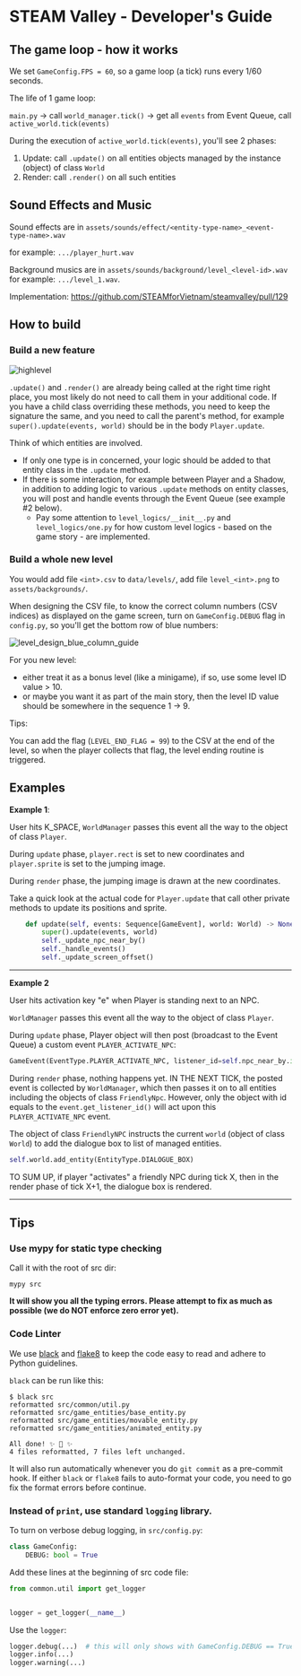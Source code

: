# STEAM Valley - Developer's Guide## The game loop - how it worksWe set `GameConfig.FPS = 60`, so a game loop (a tick) runs every 1/60 seconds.The life of 1 game loop:`main.py`-> call `world_manager.tick()`-> get all `events` from Event Queue, call `active_world.tick(events)`During the execution of `active_world.tick(events)`, you'll see 2 phases:1. Update: call `.update()` on all entities objects managed by the instance (object) of class `World`2. Render: call `.render()` on all such entities## Sound Effects and MusicSound effects are in `assets/sounds/effect/<entity-type-name>_<event-type-name>.wav`for example: `.../player_hurt.wav`Background musics are in `assets/sounds/background/level_<level-id>.wav`for example: `.../level_1.wav`.Implementation: https://github.com/STEAMforVietnam/steamvalley/pull/129## How to build### Build a new feature![highlevel](https://user-images.githubusercontent.com/52057040/178127952-4e80005c-ebe0-4272-9cb4-12a8ec9e1316.jpg)`.update()` and `.render()` are already being called at the right time right place, you most likely do not need to callthem in your additional code. If you have a child class overriding these methods, you need to keep the signature the same,and you need to call the parent's method, for example `super().update(events, world)` should be in the body `Player.update`.Think of which entities are involved.  * If only one type is in concerned, your logic should be added to that entity class in the `.update` method.  * If there is some interaction,  for example between Player and a Shadow, in addition to adding logic to various `.update` methods on entity classes, you will post and handle events through the Event Queue (see example #2 below).    * Pay some attention to `level_logics/__init__.py` and `level_logics/one.py` for how custom level logics - based on the game story - are implemented.### Build a whole new levelYou would add file `<int>.csv` to `data/levels/`, add file `level_<int>.png` to `assets/backgrounds/`.When designing the CSV file, to know the correct column numbers (CSV indices) as displayed on the game screen,turn on `GameConfig.DEBUG` flag in `config.py`, so you'll get the bottom row of blue numbers:![level_design_blue_column_guide](https://user-images.githubusercontent.com/52057040/181862497-81ebb970-d989-49dd-a9eb-7b1c31d8b19c.png)For you new level:* either treat it as a bonus level (like a minigame), if so, use some level ID value > 10.* or maybe you want it as part of the main story, then the level ID value should be somewhere in the sequence 1 -> 9.Tips:You can add the flag (`LEVEL_END_FLAG = 99`) to the CSV at the end of the level, so when the player collects that flag,the level ending routine is triggered.## Examples**Example 1**:User hits K_SPACE, `WorldManager` passes this event all the way to the object of class `Player`.During `update` phase, `player.rect` is set to new coordinates and `player.sprite` is set to the jumping image.During `render` phase, the jumping image is drawn at the new coordinates.Take a quick look at the actual code for `Player.update` that call other private methods to update its positions and sprite.```python    def update(self, events: Sequence[GameEvent], world: World) -> None:        super().update(events, world)        self._update_npc_near_by()        self._handle_events()        self._update_screen_offset()```---**Example 2**User hits activation key "e" when Player is standing next to an NPC.`WorldManager` passes this event all the way to the object of class `Player`.During `update` phase, Player object will then post (broadcast to the Event Queue) a custom event `PLAYER_ACTIVATE_NPC`:```pythonGameEvent(EventType.PLAYER_ACTIVATE_NPC, listener_id=self.npc_near_by.id).post()```During `render` phase, nothing happens yet.IN THE NEXT TICK, the posted event is collected by `WorldManager`, which then passes it on to all entities including theobjects of class `FriendlyNpc`. However, only the object with id equals to the `event.get_listener_id()` will act uponthis `PLAYER_ACTIVATE_NPC` event.The object of class `FriendlyNPC` instructs the current `world` (object of class `World`) to add the dialogue box tolist of managed entities.```pythonself.world.add_entity(EntityType.DIALOGUE_BOX)```TO SUM UP, if player "activates" a friendly NPC during tick X, then in the render phase of tick X+1, the dialogue boxis rendered.---## Tips### Use mypy for static type checkingCall it with the root of src dir:```shellmypy src```**It will show you all the typing errors. Please attempt to fix as much as possible(we do NOT enforce zero error yet).**### Code LinterWe use [black](https://black.readthedocs.io/en/stable/) and [flake8](https://flake8.pycqa.org/)to keep the code easy to read and adhere to Python guidelines.`black` can be run like this:```shell$ black srcreformatted src/common/util.pyreformatted src/game_entities/base_entity.pyreformatted src/game_entities/movable_entity.pyreformatted src/game_entities/animated_entity.pyAll done! ✨ 🍰 ✨4 files reformatted, 7 files left unchanged.```It will also run automatically whenever you do `git commit` as a pre-commit hook.If either `black` or `flake8` fails to auto-format your code, you need to go fix the format errors before continue.### Instead of `print`, use standard `logging` library.To turn on verbose debug logging, in `src/config.py`:```pythonclass GameConfig:    DEBUG: bool = True```Add these lines at the beginning of src code file:```pythonfrom common.util import get_loggerlogger = get_logger(__name__)```Use the `logger`:```pythonlogger.debug(...)  # this will only shows with GameConfig.DEBUG == Truelogger.info(...)logger.warning(...)```